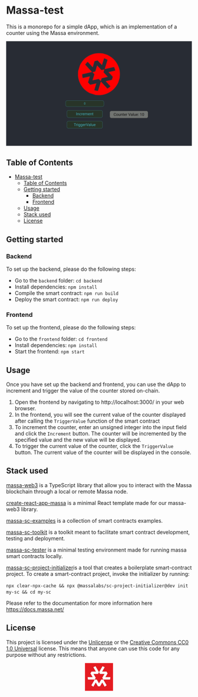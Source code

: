 # Massa-test


This is a monorepo for a simple dApp, which is an implementation of a counter using the Massa environment.

<p align="center">
  <a href="https://gitlab.com/julienbrs/massa-my-sc/">
    <img src="frontend/pics/screenshot.png" alt="dApp Screenshot"/></a>
</p>


## Table of Contents

- [Massa-test](#massa-test)
  - [Table of Contents](#table-of-contents)
  - [Getting started](#getting-started)
    - [Backend](#backend)
    - [Frontend](#frontend)
  - [Usage](#usage)
  - [Stack used](#stack-used)
  - [License](#license)

## Getting started

### Backend

To set up the backend, please do the following steps:

- Go to the `backend` folder: `cd backend`
- Install dependencies: `npm install`
- Compile the smart contract: `npm run build`
- Deploy the smart contract: `npm run deploy`

### Frontend

To set up the frontend, please do the following steps:

- Go to the `frontend` folder: `cd frontend`
- Install dependencies: `npm install`
- Start the frontend: `npm start`

## Usage

Once you have set up the backend and frontend, you can use the dApp to increment and trigger the value of the counter stored on-chain.

1. Open the frontend by navigating to http://localhost:3000/ in your web browser.
2. In the frontend, you will see the current value of the counter displayed after calling the `TriggerValue` function of the smart contract
3. To increment the counter, enter an unsigned integer into the input field and click the `Increment` button. The counter will be incremented by the specified value and the new value will be displayed.
4. To trigger the current value of the counter, click the `TriggerValue` button. The current value of the counter will be displayed in the console.

## Stack used

[massa-web3](https://github.com/massalabs/massa-web3) is a TypeScript library that allow you to interact with the Massa blockchain through a local or remote Massa node.

[create-react-app-massa](https://github.com/massalabs/create-react-app-massa) is a minimal React template made for our massa-web3 library.

[massa-sc-examples](https://github.com/massalabs/massa-sc-examples) is a collection of smart contracts examples.

[massa-sc-toolkit](https://github.com/massalabs/massa-sc-toolkit/) is a toolkit meant to facilitate smart contract development, testing and deployment.

[massa-sc-tester](https://github.com/massalabs/massa-sc-tester) is a minimal testing environment made for running massa smart contracts locally.

[massa-sc-project-initializer](https://docs.massa.net/en/latest/web3-dev/smart-contracts/getting-started.html#sc-getting-started)is a tool that creates a boilerplate smart-contract project. To create a smart-contract project, invoke the initializer by running:

`npx clear-npx-cache && npx @massalabs/sc-project-initializer@dev init my-sc && cd my-sc`

Please refer to the documentation for more information here https://docs.massa.net/

## License

This project is licensed under the [Unlicense](http://unlicense.org/) or the [Creative Commons CC0 1.0 Universal](https://creativecommons.org/publicdomain/zero/1.0/) license. This means that anyone can use this code for any purpose without any restrictions.

<p align="center">
  <a href="https://massa.net/">
    <img src="frontend/pics/massa_logo.jpg" alt="Massa Logo" width="15%"/></a>
</p>

